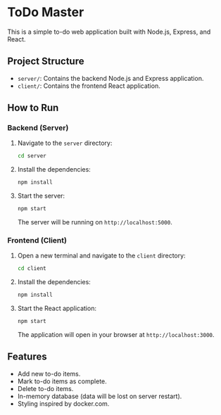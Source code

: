 # ToDo Master

This is a simple to-do web application built with Node.js, Express, and React.

## Project Structure

- `server/`: Contains the backend Node.js and Express application.
- `client/`: Contains the frontend React application.

## How to Run

### Backend (Server)

1.  Navigate to the `server` directory:
    ```bash
    cd server
    ```
2.  Install the dependencies:
    ```bash
    npm install
    ```
3.  Start the server:
    ```bash
    npm start
    ```
    The server will be running on `http://localhost:5000`.

### Frontend (Client)

1.  Open a new terminal and navigate to the `client` directory:
    ```bash
    cd client
    ```
2.  Install the dependencies:
    ```bash
    npm install
    ```
3.  Start the React application:
    ```bash
    npm start
    ```
    The application will open in your browser at `http://localhost:3000`.

## Features

- Add new to-do items.
- Mark to-do items as complete.
- Delete to-do items.
- In-memory database (data will be lost on server restart).
- Styling inspired by docker.com. 
